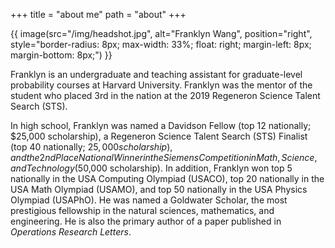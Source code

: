 +++
title = "about me"
path = "about"
+++

{{ image(src="/img/headshot.jpg", alt="Franklyn Wang", position="right",
style="border-radius: 8px; max-width: 33%; float: right; margin-left: 8px; margin-bottom: 8px;") }}

Franklyn is an undergraduate and teaching assistant for graduate-level
probability courses at Harvard University. Franklyn was the mentor of the
student who placed 3rd in the nation at the 2019 Regeneron Science Talent Search
(STS).

In high school, Franklyn was named a Davidson Fellow (top 12 nationally; $25,000
scholarship), a Regeneron Science Talent Search (STS) Finalist (top 40
nationally; $25,000 scholarship), and the 2nd Place National Winner in the
Siemens Competition in Math, Science, and Technology ($50,000 scholarship). In
addition, Franklyn won top 5 nationally in the USA Computing Olympiad (USACO),
top 20 nationally in the USA Math Olympiad (USAMO), and top 50 nationally in the
USA Physics Olympiad (USAPhO). He was named a Goldwater Scholar, the most
prestigious fellowship in the natural sciences, mathematics, and engineering. He
is also the primary author of a paper published in _Operations Research
Letters_.
